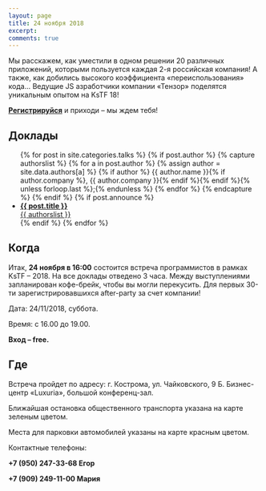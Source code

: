 ```yaml
---
layout: page
title: 24 ноября 2018
excerpt:
comments: true
---
```


Мы расскажем, как уместили в одном решении 20 различных приложений, которыми пользуется каждая 2-я российская компания! А также, как добились высокого коэффициента «переиспользования» кода… Ведущие JS азработчики компании «Тензор» поделятся уникальным опытом на KsTF 18!

[**Регистрируйся**][register] и приходи – мы ждем тебя!
	

Доклады
-------

<ul class="post-list">
{% for post in site.categories.talks %}
  {% if post.author %}
    {% capture authorslist %}
      {% for a in post.author %}
        {% assign author = site.data.authors[a] %}
        {% if author %} {{ author.name }}{% if author.company %}, {{ author.company }}{% endif %}{% endif %}{% unless forloop.last %};{% endunless %}
      {% endfor %}
    {% endcapture %}
  {% endif %}
  {% if post.announce %}
  <li><a href="{{ site.url }}{{ post.url }}"><b>{{ post.title }}</b><br/>{{ authorslist }}</a></li>
  {% endif %}
{% endfor %}
</ul>

Когда
-----

Итак, __24 ноября в 16:00__ состоится встреча программистов в рамках KsTF – 2018. На все доклады  отведено  3  часа. Между  выступлениями  запланирован  кофе-брейк, чтобы  вы  могли перекусить. Для первых 30-ти зарегистрировавшихся after-party за счет компании!

Дата: 24/11/2018, суббота.

Время: с 16.00 до 19.00.

__Вход – free.__


Где
---

Встреча пройдет по адресу: г. Кострома, ул. Чайковского, 9 Б. Бизнес-центр «Luxuria», большой конференц-зал.

Ближайшая остановка общественного транспорта указана на карте зеленым цветом.

Места для парковки автомобилей указаны на карте красным цветом.

Контактные телефоны:

__+7 (950) 247-33-68 Егор__

__+7 (909) 249-11-00 Мария__


<script type="text/javascript" charset="utf-8" async src="https://api-maps.yandex.ru/services/constructor/1.0/js/?um=constructor%3A813d2bb074f64db25b4f9622e799ee9a9b139d077b2e54d06aa249a8825fdeef&amp;width=606&amp;height=556&amp;lang=ru_RU&amp;scroll=true"></script>


<!--
<ul class="post-list">
{% for post in site.posts limit:10 %}
  <li><article><a href="{{ site.url }}{{ post.url }}">{{ post.title }} <span class="entry-date"><time datetime="{{ post.date | date_to_xmlschema }}">{{ post.date | date: "%B %d, %Y" }}</time></span></a></article></li>
{% endfor %}
</ul>
-->

[register]: /register/
[place]: http://www.conferencelux.ru/index.aspx
[tensor]: http://tensor.ru/
[speakers]: /speakers/
